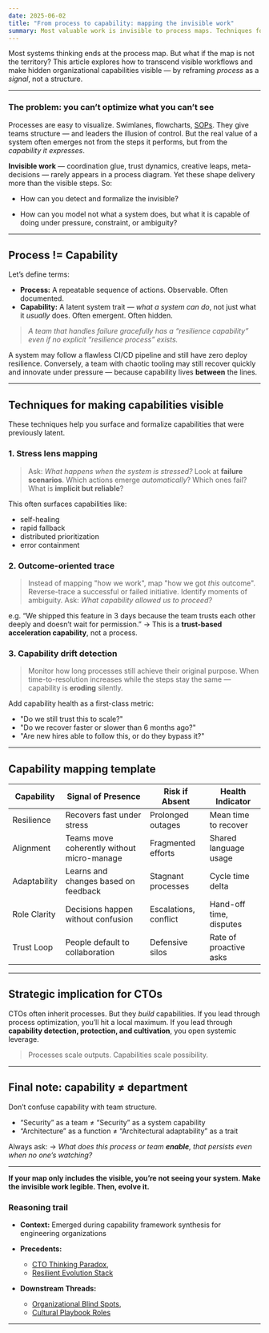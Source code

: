 ```yaml
---
date: 2025-06-02
title: "From process to capability: mapping the invisible work"
summary: Most valuable work is invisible to process maps. Techniques for detecting, naming, and evolving latent capabilities
---
```


Most systems thinking ends at the process map. But what if the map is not the territory? This article explores how to transcend visible workflows and make hidden organizational capabilities visible — by reframing *process* as a *signal*, not a structure.

---

### The problem: you can’t optimize what you can’t see

Processes are easy to visualize. Swimlanes, flowcharts, [SOPs](https://en.wikipedia.org/wiki/Standard_operating_procedure). They give teams structure — and leaders the illusion of control. But the real value of a system often emerges not from the steps it performs, but from the *capability it expresses*.

**Invisible work** — coordination glue, trust dynamics, creative leaps, meta-decisions — rarely appears in a process diagram. Yet these shape delivery more than the visible steps. So:

- How can you detect and formalize the invisible?

- How can you model not what a system does, but what it is capable of doing under pressure, constraint, or ambiguity?

---

## Process != Capability

Let’s define terms:

* **Process:** A repeatable sequence of actions. Observable. Often documented.
* **Capability:** A latent system trait — *what a system can do*, not just what it *usually* does. Often emergent. Often hidden.

> *A team that handles failure gracefully has a “resilience capability” even if no explicit “resilience process” exists.*

A system may follow a flawless CI/CD pipeline and still have zero deploy resilience.
Conversely, a team with chaotic tooling may still recover quickly and innovate under pressure — because capability lives **between** the lines.

---

## Techniques for making capabilities visible

These techniques help you surface and formalize capabilities that were previously latent.

### 1. **Stress lens mapping**

> Ask: *What happens when the system is stressed?*
> Look at **failure scenarios**.
> Which actions emerge *automatically*? Which ones fail?
> What is **implicit but reliable**?

This often surfaces capabilities like:

* self-healing
* rapid fallback
* distributed prioritization
* error containment

### 2. **Outcome-oriented trace**

> Instead of mapping "how we work", map "how we got *this* outcome".
> Reverse-trace a successful or failed initiative.
> Identify moments of ambiguity.
> Ask: *What capability allowed us to proceed?*

e.g. “We shipped this feature in 3 days because the team trusts each other deeply and doesn’t wait for permission.”
→ This is a **trust-based acceleration capability**, not a process.

### 3. **Capability drift detection**

> Monitor how long processes still achieve their original purpose.
> When time-to-resolution increases while the steps stay the same — capability is **eroding** silently.

Add capability health as a first-class metric:

* "Do we still trust this to scale?"
* "Do we recover faster or slower than 6 months ago?"
* "Are new hires able to follow this, or do they bypass it?"

---

## Capability mapping template

| Capability   | Signal of Presence                         | Risk if Absent        | Health Indicator        |
| ------------ | ------------------------------------------ | --------------------- | ----------------------- |
| Resilience   | Recovers fast under stress                 | Prolonged outages     | Mean time to recover    |
| Alignment    | Teams move coherently without micro-manage | Fragmented efforts    | Shared language usage   |
| Adaptability | Learns and changes based on feedback       | Stagnant processes    | Cycle time delta        |
| Role Clarity | Decisions happen without confusion         | Escalations, conflict | Hand-off time, disputes |
| Trust Loop   | People default to collaboration            | Defensive silos       | Rate of proactive asks  |

---

## Strategic implication for CTOs

CTOs often inherit processes. But they *build* capabilities.
If you lead through process optimization, you’ll hit a local maximum.
If you lead through **capability detection, protection, and cultivation**, you open systemic leverage.

> Processes scale outputs.
> Capabilities scale possibility.

---

## Final note: capability ≠ department

Don’t confuse capability with team structure.

* “Security” as a team ≠ “Security” as a system capability
* “Architecture” as a function ≠ “Architectural adaptability” as a trait

Always ask:
→ *What does this process or team **enable**, that persists even when no one’s watching?*

---

**If your map only includes the visible, you’re not seeing your system.
Make the invisible work legible. Then, evolve it.**

### Reasoning trail

* **Context:** Emerged during capability framework synthesis for engineering organizations
* **Precedents:** 
    - [CTO Thinking Paradox](ctothinkingparadox.md), 
    - [Resilient Evolution Stack](resilient-evolution.md)

* **Downstream Threads:** 
    - [Organizational Blind Spots](no-hypothesis-culture.md), 
    - [Cultural Playbook Roles](cultural-roles.md)

---